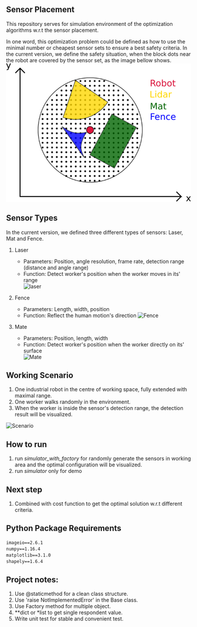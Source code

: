 ## Sensor Placement

This repository serves for simulation environment of the optimization algorithms w.r.t the sensor placement. 

In one word, this optimization problem could be defined as how to use the minimal number or 
cheapest sensor sets to ensure a best safety criteria. In the current version, we define the safety situation, when
the block dots near the robot are covered by the sensor set, as the image bellow shows.
![](sensor_class/out/scenario/sketch_problem.png)
## Sensor Types
In the current  version, we defined three different types of sensors: Laser, Mat and Fence.
1. Laser
    - Parameters: Position, angle resolution, frame rate, detection range (distance and angle range)
    - Function: Detect worker's position when the worker moves in its' range  
    ![laser](sensor_class/out/gif/lidar.gif)


2. Fence
    - Parameters: Length, width, position
    - Function: Reflect the human motion's direction
    ![Fence](sensor_class/out/gif/fence.gif)

3. Mate
    - Parameters: Position, length, width
    - Function: Detect worker's position when the worker directly on its' surface  
    ![Mate](sensor_class/out/gif/mat.gif)

## Working Scenario
1. One industrial robot in the centre of working space, fully extended with maximal range.
2. One worker walks randomly in the environment.
3. When the worker is inside the sensor's detection range, the detection result will be visualized.

![Scenario](sensor_class/out/gif/scenario.gif)

## How to run
1. run *simulator_with_factory* for randomly generate the sensors in working area and the optimal configuration will be 
visualized.
2. run *simulator* only for demo

## Next step
1. Combined with cost function to get the optimal solution w.r.t different criteria.

## Python Package Requirements
```txt
imageio==2.6.1
numpy==1.16.4
matplotlib==3.1.0
shapely==1.6.4
```

## Project notes:
1. Use @staticmethod for a clean class structure.
2. Use 'raise NotImplementedError' in the Base class.
3. Use Factory method for multiple object.
4. **dict or *list to get single respondent value.
5. Write unit test for stable and convenient test. 
